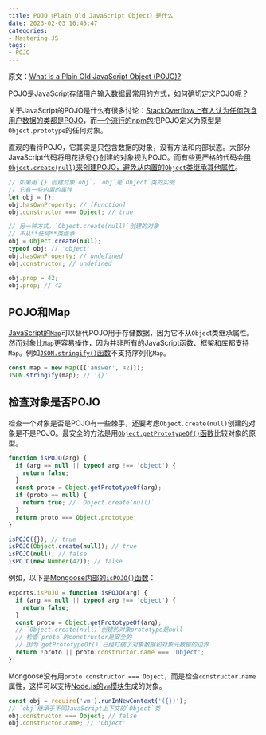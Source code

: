 ```yaml
---
title: POJO（Plain Old JavaScript Object）是什么
date: 2023-02-03 16:45:47
categories:
- Mastering JS
tags:
- POJO
---
```


原文：[What is a Plain Old JavaScript Object (POJO)?](https://masteringjs.io/tutorials/fundamentals/pojo)

POJO是JavaScript存储用户输入数据最常用的方式，如何确切定义POJO呢？

<!-- more -->

关于JavaScript的POJO是什么有很多讨论：[StackOverflow上有人认为任何包含用户数据的类都是POJO](https://stackoverflow.com/questions/49630228/create-a-model-pojo-in-javascript)，而[一个流行的npm包](https://github.com/bttmly/is-pojo)把POJO定义为原型是`Object.prototype`的任何对象。

直观的看待POJO，它其实是只包含数据的对象，没有方法和内部状态。大部分JavaScript代码将用花括号`{}`创建的对象视为POJO。而有些更严格的代码会[用`Object.create(null)`来创建POJO，避免从内置的`Object`类继承其他属性](https://davidwalsh.name/object-create-null)。

```javascript
// 如果用`{}`创建对象`obj`，`obj`是`Object`类的实例
// 它有一些内置的属性
let obj = {};
obj.hasOwnProperty; // [Function]
obj.constructor === Object; // true

// 另一种方式，`Object.create(null)`创建的对象
// 不从**任何**类继承
obj = Object.create(null);
typeof obj; // 'object'
obj.hasOwnProperty; // undefined
obj.constructor; // undefined

obj.prop = 42;
obj.prop; // 42
```

## POJO和Map

[JavaScript的`Map`](http://thecodebarbarian.com/the-80-20-guide-to-maps-in-javascript.html)可以替代POJO用于存储数据，因为它不从`Objec`t类继承属性。然而对象比`Map`更容易操作，因为并非所有的JavaScript函数、框架和库都支持`Map`。例如[`JSON.stringify()`函数](http://thecodebarbarian.com/the-80-20-guide-to-json-stringify-in-javascript)不支持序列化`Map`。

```javascript
const map = new Map([['answer', 42]]);
JSON.stringify(map); // '{}'
```

## 检查对象是否POJO

检查一个对象是否是POJO有一些棘手，还要考虑`Object.create(null)`创建的对象是不是POJO。最安全的方法是用[`Object.getPrototypeOf()`函数](https://developer.mozilla.org/en-US/docs/Web/JavaScript/Reference/Global_Objects/Object/getPrototypeOf)比较对象的原型。

```javascript
function isPOJO(arg) {
  if (arg == null || typeof arg !== 'object') {
    return false;
  }
  const proto = Object.getPrototypeOf(arg);
  if (proto == null) {
    return true; // `Object.create(null)`
  }
  return proto === Object.prototype;
}

isPOJO({}); // true
isPOJO(Object.create(null)); // true
isPOJO(null); // false
isPOJO(new Number(42)); // false
```

例如，以下是[Mongoose内部的`isPOJO()`函数](https://github.com/Automattic/mongoose/blob/43b63ae8d18e49db3ddb56b4c843637339495a76/lib/utils.js#L505-L514)：

```javascript
exports.isPOJO = function isPOJO(arg) {
  if (arg == null || typeof arg !== 'object') {
    return false;
  }
  const proto = Object.getPrototypeOf(arg);
  // `Object.create(null)`创建的对象prototype是null
  // 检查`proto`的constructor是安全的
  // 因为`getPrototypeOf()`已经打破了对象数据和对象元数据的边界
  return !proto || proto.constructor.name === 'Object';
};
```

Mongoose没有用`proto.constructor === Object`，而是检查`constructor.name`属性，这样可以支持[Node.js的`vm`模块](https://www.w3schools.com/nodejs/ref_vm.asp)生成的对象。

```javascript
const obj = require('vm').runInNewContext('({})');
// `obj`继承于不同JavaScript上下文的`Object`类
obj.constructor === Object; // false
obj.constructor.name; // 'Object'
```